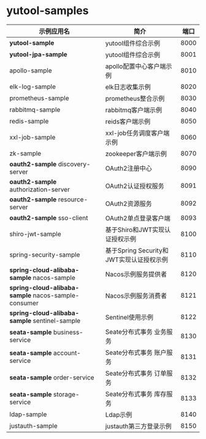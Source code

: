 # yutool-samples

|示例应用名|简介|端口|
|---|---|---|
|**yutool-sample**|yutool组件综合示例|8000|
|**yutool-jpa-sample**|yutool组件综合示例|8001|
|apollo-sample|apollo配置中心客户端示例|8010|
|elk-log-sample|elk日志收集示例|8020|
|prometheus-sample|prometheus整合示例|8030|
|rabbitmq-sample|rabbitmq客户端示例|8040|
|redis-sample|reids客户端示例|8050|
|xxl-job-sample|xxl-job任务调度客户端示例|8060|
|zk-sample|zookeeper客户端示例|8070|
|**oauth2-sample** discovery-server|OAuth2注册中心|8090|
|**oauth2-sample** authorization-server|OAuth2认证授权服务|8091|
|**oauth2-sample** resource-server|OAuth2资源服务|8092|
|**oauth2-sample** sso-client|OAuth2单点登录客户端|8093|
|shiro-jwt-sample|基于Shiro和JWT实现认证授权示例|8100|
|spring-security-sample|基于Spring Security和JWT实现认证授权示例|8110|
|**spring-cloud-alibaba-sample** nacos-sample|Nacos示例服务提供者|8120|
|**spring-cloud-alibaba-sample** nacos-sample-consumer|Nacos示例服务消费者|8121|
|**spring-cloud-alibaba-sample** sentinel-sample|Sentinel使用示例|8122|
|**seata-sample** business-service|Seate分布式事务 业务服务|8130|
|**seata-sample** account-service|Seate分布式事务 账户服务|8131|
|**seata-sample** order-service|Seate分布式事务 订单服务|8132|
|**seata-sample** storage-service|Seate分布式事务 库存服务|8133|
|ldap-sample|Ldap示例|8140|
|justauth-sample|justauth第三方登录示例|8150|